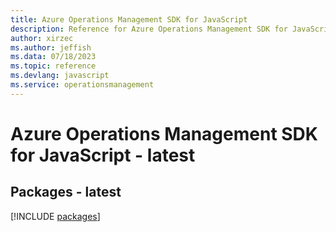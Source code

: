```yaml
---
title: Azure Operations Management SDK for JavaScript
description: Reference for Azure Operations Management SDK for JavaScript
author: xirzec
ms.author: jeffish
ms.data: 07/18/2023
ms.topic: reference
ms.devlang: javascript
ms.service: operationsmanagement
---
```

# Azure Operations Management SDK for JavaScript - latest
## Packages - latest
[!INCLUDE [packages](operations-management-index.md)]